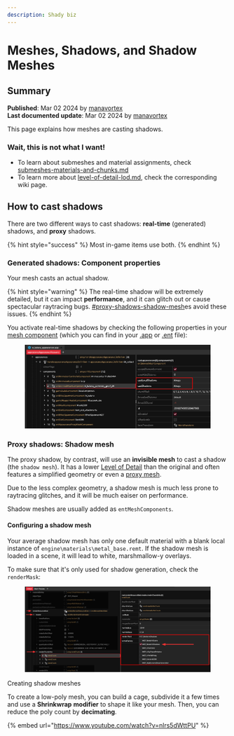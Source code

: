 ```yaml
---
description: Shady biz
---
```


# Meshes, Shadows, and Shadow Meshes

## Summary

**Published**: Mar 02 2024 by [manavortex](https://app.gitbook.com/u/NfZBoxGegfUqB33J9HXuCs6PVaC3 "mention")\
**Last documented update**: Mar 02 2024 by [manavortex](https://app.gitbook.com/u/NfZBoxGegfUqB33J9HXuCs6PVaC3 "mention")

This page explains how meshes are casting shadows.&#x20;

### Wait, this is not what I want!

* To learn about submeshes and material assignments, check [submeshes-materials-and-chunks.md](submeshes-materials-and-chunks.md "mention")
* To learn more about [level-of-detail-lod.md](level-of-detail-lod.md "mention"), check the corresponding wiki page.

## How to cast shadows

There are two different ways to cast shadows: **real-time** (generated) shadows, and **proxy** shadows.&#x20;

{% hint style="success" %}
Most in-game items use both.
{% endhint %}

### Generated shadows: Component properties

Your mesh casts an actual shadow.&#x20;

{% hint style="warning" %}
The real-time shadow will be extremely detailed, but it can impact **performance**, and it can glitch out or cause spectacular raytracing bugs. [#proxy-shadows-shadow-mesh](meshes-shadows-and-shadow-meshes.md#proxy-shadows-shadow-mesh "mention")es avoid these issues.
{% endhint %}

You activate real-time shadows by checking the following properties in your [mesh component](../components/documented-components/#equipment-hair) (which you can find in your [.app](../appearance-.app-files/#components) or [.ent](../entity-.ent-files/#mesh-component-entity-simple-entity) file):

<figure><img src="../../../.gitbook/assets/mesh_shadow_component_properties.png" alt=""><figcaption></figcaption></figure>

### Proxy shadows: Shadow mesh

The proxy shadow, by contrast, will use an **invisible mesh** to cast a shadow (the `shadow mesh`). It has a lower [Level of Detail](level-of-detail-lod.md) than the original and often features a simplified geometry or even a [proxy mesh](level-of-detail-lod.md#proxy-meshes).

Due to the less complex geometry, a shadow mesh is much less prone to raytracing glitches, and it will be much eaiser on performance.

Shadow meshes are usually added as `entMeshComponents`.

#### Configuring a shadow mesh

Your average shadow mesh has only one default material with a blank local instance of `engine\materials\metal_base.remt`.  If the shadow mesh is loaded in a scene, it will lead to white, marshmallow-y overlays.

To make sure that it's only used for shadow generation, check the `renderMask`:

<figure><img src="../../../.gitbook/assets/mesh_shadow_render_mask.png" alt=""><figcaption></figcaption></figure>

Creating shadow meshes

To create a low-poly mesh, you can build a cage, subdivide it a few times and use a **Shrinkwrap** **modifier** to shape it like your mesh. Then, you can reduce the poly count by **decimating**.



{% embed url="https://www.youtube.com/watch?v=nlrs5dWttPU" %}
